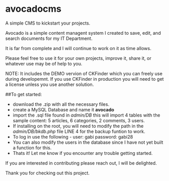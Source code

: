 # avocadocms
A simple CMS to kickstart your projects.

Avocado is a simple content managent system I created to save, edit, and search documents for my IT Department. 

It is far from complete and I will continue to work on it as time allows. 

Please feel free to use it for your own projects, improve it, share it, or whatever use may be of help to you.

NOTE: It includes the DEMO vervion of CKFinder which you can freely use during developemnt. If you use CKFinder in production you will need to get a license unless you use another solution.

##To get started:
* download the .zip with all the necessary files.
* create a MySQL Database and name it **avocado**
* import the .sql file found in *admin/DB* this will import 4 tables with the sample content: 5 articles, 6 categories, 2 comments, 3 users. 
* If installing on the root, you will need to modify the path in the *admin/DB/bkdb.php* file LINE 4 for the backup funtion to work.
* To log in use the following - user: gabi password: gabi28
* You can also modify the users in the database since I have not yet built a function for this. 
* Thats it! Let me know if you encounter any trouble getting started.

If you are interested in contributing please reach out, I will be delighted. 

Thank you for checking out this project.
